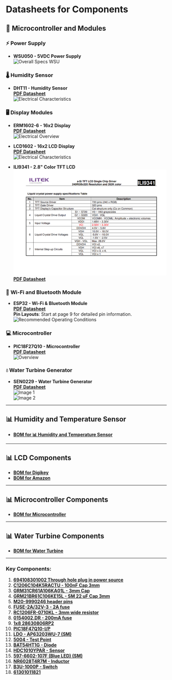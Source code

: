 # **Datasheets for Components**

## 🔌 **Microcontroller and Modules**

### ⚡ **Power Supply**
- **WSU050 - 5VDC Power Supply**  
  ![Overall Specs WSU](https://github.com/user-attachments/assets/dc10a508-ec1d-462f-a71c-8584cde97fef)

### 🌡️ **Humidity Sensor**
- **DHT11 - Humidity Sensor**  
  [**PDF Datasheet**](https://github.com/user-attachments/files/18630566/DHT11-Technical-Data-Sheet-Translated-Version-1143054.pdf)  
  ![Electrical Characteristics](https://github.com/user-attachments/assets/68ef25b9-58d5-4356-8450-5e7f9221cc1c)

### 🖥️ **Display Modules**
- **ERM1602-6 - 16x2 Display**  
  [**PDF Datasheet**](https://github.com/user-attachments/files/18630571/ERM1602-6_Series_Datasheet.pdf)  
  ![Electrical Overview](https://github.com/user-attachments/assets/eabb65a6-703c-40cc-bb7a-979b12244ff6)

- **LCD1602 - 16x2 LCD Display**  
  [**PDF Datasheet**](https://github.com/user-attachments/files/18630576/LCD1602.pdf)  
  ![Electrical Characteristics](https://github.com/user-attachments/assets/8bfb4eda-ae0c-4384-92bf-e412e4078cba)

- **ILI9341 - 2.8" Color TFT LCD**  
  ![ILI9341 LCD](LCD.png)  
  [**PDF Datasheet**](https://drive.google.com/file/d/13Vzs_nryKCrYzu6Ut4T06sFtYOACqKBY/view?usp=drive_link)

### 📶 **Wi-Fi and Bluetooth Module**
- **ESP32 - Wi-Fi & Bluetooth Module**  
  [**PDF Datasheet**](https://github.com/user-attachments/files/18630572/esp32-wroom-32_datasheet_en.pdf)  
  **Pin Layouts**: Start at page 9 for detailed pin information.  
  ![Recommended Operating Conditions](https://github.com/user-attachments/assets/268f1eca-8b5f-4e95-8691-5cc215755d1f)

### 💻 **Microcontroller**
- **PIC18F27Q10 - Microcontroller**  
  [**PDF Datasheet**](https://github.com/user-attachments/files/18630579/PIC18F27-47Q10-Micorcontroller-Data-Sheet-DS40002043.pdf)  
  ![Overview](https://github.com/user-attachments/assets/863233ec-4e85-42bb-b062-0bb46e0e7dd3)

### 💧 **Water Turbine Generator**
- **SEN0229 - Water Turbine Generator**  
  [**PDF Datasheet**](https://github.com/user-attachments/files/18630581/SEN0229_Web.pdf)  
  ![Image 1](https://github.com/user-attachments/assets/3c0c55e7-2fe0-4196-90d2-f14bdf774e51)  
  ![Image 2](https://github.com/user-attachments/assets/a5fec78f-e4f0-40a6-afc2-2a082cf8aa5c)

---

## 📊 **Humidity and Temperature Sensor**
- [**BOM for 📊 Humidity and Temperature Sensor**](https://docs.google.com/spreadsheets/d/1XDYP-75lMF53_pUxz10kB5wWfIxgC6Pn/edit?gid=1046845005#gid=1046845005)

---

## 📊 **LCD Components**
- [**BOM for Digikey**](https://docs.google.com/spreadsheets/d/1thl4na_Zp6JJeODk620oabDfIGcsMig7/edit?gid=2097922702#gid=2097922702)
- [**BOM for Amazon**](https://docs.google.com/spreadsheets/d/1-0N1lIkbUpXZKQGJ7zUacZkNk9KAOLeZ/edit?gid=989998681#gid=989998681)

---

## 📊 **Microcontroller Components**
- [**BOM for Microcontroller**](https://docs.google.com/spreadsheets/d/1TLPQAe9Ysa-mRq6CsnGLN0VT0UPX8lDi/edit?gid=1284711265#gid=1284711265)

---

## 📊 **Water Turbine Components**
- [**BOM for Water Turbine**](https://docs.google.com/spreadsheets/d/15jXAXBXpmTbjrGjso7ABhld2auJOA4Gt0rnLwpOWp34/edit?gid=0#gid=0)

---

### **Key Components:**

1. [**694108301002 Through hole plug in power source**](https://datasheet.ciiva.com/pdfs/VipMasterIC/IC/MIDC/MIDC-S-A0001192814/MIDC-S-A0001192814-1.pdf?src-supplier=IHS+Markit)
2. [**C1206C104K5RACTU - 100nF Cap 3mm**](https://datasheet.ciiva.com/pdfs/VipMasterIC/IC/TDKC/TDKC-S-A0008953915/TDKC-S-A0008953915-1.pdf?src-supplier=IHS+Markit)
3. [**GRM31CR61A106KA01L - 3mm Cap**](https://search.murata.co.jp/Ceramy/image/img/A01X/G101/ENG/GRM31CR61A106KA01-01.pdf)
4. [**GRM21BR61C106KE15L - SM 22 uF Cap 3mm**](https://octopart.com/datasheet/grm21br60j226me39l-murata-196432)
5. [**M20-9990246 header pins**](https://www.alldatasheet.com/datasheet-pdf/pdf/528105/AD/M20-9990246.html)
6. [**FUSE-2A/32V-3 - 2A fuse**](https://www.littelfuse.com/assetdocs/littelfuse-fuse-154-series-data-sheet?assetguid=a8a8a462-7295-481b-a91b-d770dabf005b)
7. [**RC1206FR-0710KL - 3mm wide resistor**](https://www.yageo.com/upload/media/product/products/datasheet/rchip/PYu-RC_Group_51_RoHS_L_12.pdf)
8. [**0154002.DR - 200mA fuse**](https://www.mouser.com/datasheet/2/87/eaton_corporation_bus_elx_ds_2017_gma_series-1160518.pdf)
9. [**1x8 28630806RP2**](https://octopart.com/datasheet/28630806rp2-norcomp-248002)
10. [**PIC18F47Q10-I/P**](https://ww1.microchip.com/downloads/aemDocuments/documents/MCU08/ProductDocuments/DataSheets/PIC18F27-47Q10-Micorcontroller-Data-Sheet-DS40002043.pdf)
11. [**LDO - AP63203WU-7 (SM)**](https://www.diodes.com/assets/Datasheets/AP63200-AP63201-AP63203-AP63205.pdf)
12. [**5004 - Test Point**](https://www.keyelco.com/userAssets/file/M65p56.pdf)
13. [**BAT54HT1G - Diode**](https://www.onsemi.com/pdf/datasheet/bat54ht1-d.pdf)
14. [**HDC1010YPAR - Sensor**](https://www.ti.com/general/docs/suppproductinfo.tsp?distId=10&gotoUrl=https%3A%2F%2Fwww.ti.com%2Flit%2Fgpn%2Fhdc1010)
15. [**597-6602-107F (Blue LED) (SM)**](https://s3-us-west-2.amazonaws.com/catsy.557/C18571.pdf)
16. [**NR6028T4R7M - Inductor**](https://mm.digikey.com/Volume0/opasdata/d220001/medias/docus/610/NR6028T4R7M_SS.pdf)
17. [**B3U-1000P - Switch**](https://omronfs.omron.com/en_US/ecb/products/pdf/en-b3u.pdf)
18. [**61301011821**](https://www.we-online.com/components/products/datasheet/6130xx11821.pdf)
